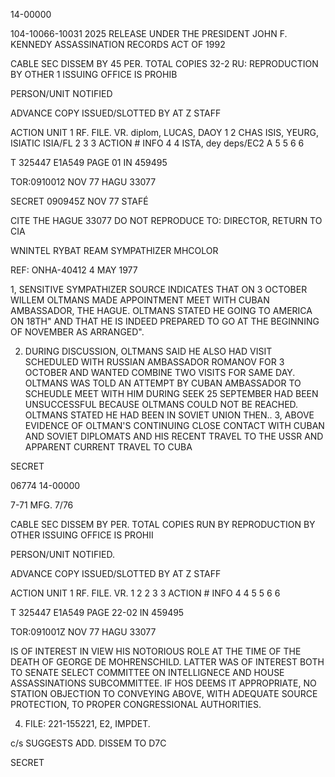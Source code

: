 14-00000

104-10066-10031
2025 RELEASE UNDER THE PRESIDENT JOHN F. KENNEDY ASSASSINATION RECORDS ACT OF 1992

CABLE SEC DISSEM BY 45 PER. TOTAL COPIES 32-2 RU: REPRODUCTION BY OTHER 1
ISSUING OFFICE IS PROHIB

PERSON/UNIT NOTIFIED

ADVANCE COPY ISSUED/SLOTTED BY AT Z STAFF

ACTION UNIT 1 RF. FILE. VR. diplom, LUCAS, DAOY 1
2 CHAS ISIS, YEURG, ISIATIC ISIA/FL 2
3 3
ACTION # INFO 4
4 ISTA, dey deps/EC2 A 5
5
6 6

T 325447 E1A549 PAGE 01 IN 459495

TOR:0910012 NOV 77 HAGU 33077

SECRET 090945Z NOV 77 STAFÉ

CITE THE HAGUE 33077 DO NOT REPRODUCE
TO: DIRECTOR, RETURN TO CIA 

WNINTEL RYBAT REAM SYMPATHIZER MHCOLOR

REF: ONHA-40412 4 MAY 1977

1, SENSITIVE SYMPATHIZER SOURCE INDICATES THAT ON
3 OCTOBER WILLEM OLTMANS MADE APPOINTMENT MEET WITH
CUBAN AMBASSADOR, THE HAGUE. OLTMANS STATED HE GOING TO
AMERICA ON 18TH" AND THAT HE IS INDEED PREPARED TO GO
AT THE BEGINNING OF NOVEMBER AS ARRANGED".

2. DURING DISCUSSION, OLTMANS SAID HE ALSO HAD
VISIT SCHEDULED WITH RUSSIAN AMBASSADOR ROMANOV FOR
3 OCTOBER AND WANTED COMBINE TWO VISITS FOR SAME DAY.
OLTMANS WAS TOLD AN ATTEMPT BY CUBAN AMBASSADOR TO
SCHEUDLE MEET WITH HIM DURING SEEK 25 SEPTEMBER HAD
BEEN UNSUCCESSFUL BECAUSE OLTMANS COULD NOT BE REACHED.
OLTMANS STATED HE HAD BEEN IN SOVIET UNION THEN..
3, ABOVE EVIDENCE OF OLTMAN'S CONTINUING CLOSE
CONTACT WITH CUBAN AND SOVIET DIPLOMATS AND HIS RECENT
TRAVEL TO THE USSR AND APPARENT CURRENT TRAVEL TO CUBA

SECRET

06774
14-00000

7-71 MFG. 7/76

CABLE SEC DISSEM BY PER. TOTAL COPIES RUN BY REPRODUCTION BY OTHER
ISSUING OFFICE IS PROHII

PERSON/UNIT NOTIFIED.

ADVANCE COPY ISSUED/SLOTTED BY AT Z STAFF

ACTION UNIT 1 RF. FILE. VR. 1
2 2
3 3
ACTION # INFO 4
4
5 5
6 6

T 325447 E1A549 PAGE 22-02 IN 459495

TOR:091001Z NOV 77 HAGU 33077

IS OF INTEREST IN VIEW HIS NOTORIOUS ROLE AT THE TIME
OF THE DEATH OF GEORGE DE MOHRENSCHILD. LATTER WAS OF
INTEREST BOTH TO SENATE SELECT COMMITTEE ON INTELLIGNECE
AND HOUSE ASSASSINATIONS SUBCOMMITTEE. IF HOS DEEMS
IT APPROPRIATE, NO STATION OBJECTION TO CONVEYING ABOVE,
WITH ADEQUATE SOURCE PROTECTION, TO PROPER CONGRESSIONAL
AUTHORITIES.

4. FILE: 221-155221, E2, IMPDET.

c/s SUGGESTS ADD. DISSEM TO D7C

SECRET
